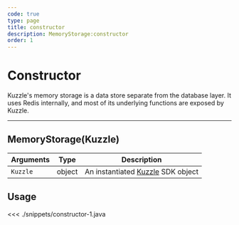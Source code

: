 ```yaml
---
code: true
type: page
title: constructor
description: MemoryStorage:constructor
order: 1
---
```


# Constructor

Kuzzle's memory storage is a data store separate from the database layer.
It uses Redis internally, and most of its underlying functions are exposed by Kuzzle.

---

## MemoryStorage(Kuzzle)

| Arguments | Type   | Description                                                              |
| --------- | ------ | ------------------------------------------------------------------------ |
| `Kuzzle`  | object | An instantiated [Kuzzle](/sdk/java/2/core-classes/kuzzle/) SDK object |

## Usage

<<< ./snippets/constructor-1.java

